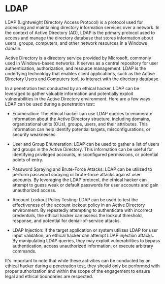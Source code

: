 # LDAP

LDAP (Lightweight Directory Access Protocol) is a protocol used for accessing and maintaining directory information services over a network. In the context of Active Directory (AD), LDAP is the primary protocol used to access and manage the directory database that stores information about users, groups, computers, and other network resources in a Windows domain.

Active Directory is a directory service provided by Microsoft, commonly used in Windows-based networks. It serves as a central repository for user authentication, authorization, and resource management. LDAP is the underlying technology that enables client applications, such as the Active Directory Users and Computers tool, to interact with the directory database.

In a penetration test conducted by an ethical hacker, LDAP can be leveraged to gather valuable information and potentially exploit vulnerabilities in the Active Directory environment. Here are a few ways LDAP can be used during a penetration test:

* Enumeration: The ethical hacker can use LDAP queries to enumerate information about the Active Directory structure, including domains, organizational units (OUs), groups, users, and their attributes. This information can help identify potential targets, misconfigurations, or security weaknesses.

* User and Group Enumeration: LDAP can be used to gather a list of users and groups in the Active Directory. This information can be useful for identifying privileged accounts, misconfigured permissions, or potential points of entry.

* Password Spraying and Brute-Force Attacks: LDAP can be utilized to perform password spraying or brute-force attacks against user accounts. By leveraging the LDAP protocol, the ethical hacker can attempt to guess weak or default passwords for user accounts and gain unauthorized access.

* Account Lockout Policy Testing: LDAP can be used to test the effectiveness of the account lockout policy in an Active Directory environment. By repeatedly attempting to authenticate with incorrect credentials, the ethical hacker can assess the lockout threshold, response, and potential for denial-of-service attacks.

* LDAP Injection: If the target application or system utilizes LDAP for user input validation, an ethical hacker can attempt LDAP injection attacks. By manipulating LDAP queries, they may exploit vulnerabilities to bypass authentication, access unauthorized information, or execute arbitrary commands.

It's important to note that while these activities can be conducted by an ethical hacker during a penetration test, they should only be performed with proper authorization and within the scope of the engagement to ensure legal and ethical boundaries are respected.